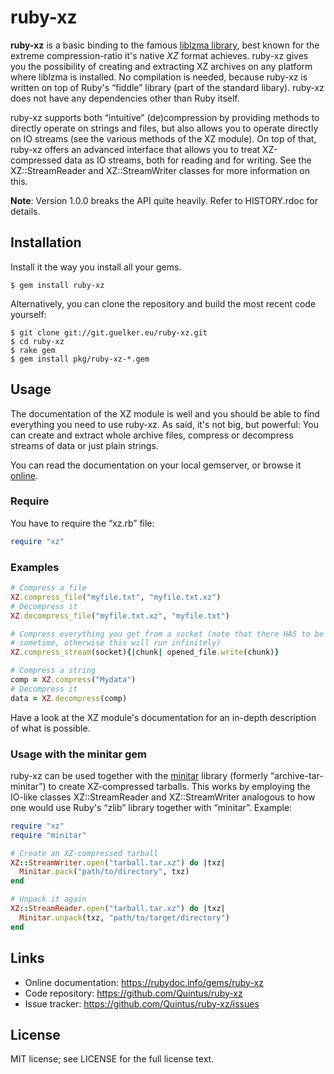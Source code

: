 ruby-xz
=======

**ruby-xz** is a basic binding to the famous [liblzma library][1],
best known for the extreme compression-ratio it's native *XZ* format
achieves. ruby-xz gives you the possibility of creating and extracting
XZ archives on any platform where liblzma is installed. No compilation
is needed, because ruby-xz is written on top of Ruby's “fiddle” library
(part of the standard libary). ruby-xz does not have any dependencies
other than Ruby itself.

ruby-xz supports both “intuitive” (de)compression by providing methods to
directly operate on strings and files, but also allows you to operate
directly on IO streams (see the various methods of the XZ module). On top
of that, ruby-xz offers an advanced interface that allows you to treat
XZ-compressed data as IO streams, both for reading and for writing. See the
XZ::StreamReader and XZ::StreamWriter classes for more information on this.

**Note**: Version 1.0.0 breaks the API quite heavily. Refer to
HISTORY.rdoc for details.

Installation
------------

Install it the way you install all your gems.

```
$ gem install ruby-xz
```

Alternatively, you can clone the repository and build the most recent
code yourself:

```
$ git clone git://git.guelker.eu/ruby-xz.git
$ cd ruby-xz
$ rake gem
$ gem install pkg/ruby-xz-*.gem
```

Usage
-----

The documentation of the XZ module is well and you should be able to find
everything you need to use ruby-xz. As said, it's not big, but powerful:
You can create and extract whole archive files, compress or decompress
streams of data or just plain strings.

You can read the documentation on your local gemserver, or browse it [online][2].

### Require ###

You have to require the “xz.rb” file:

``` ruby
require "xz"
```

### Examples ###

``` ruby
# Compress a file
XZ.compress_file("myfile.txt", "myfile.txt.xz")
# Decompress it
XZ.decompress_file("myfile.txt.xz", "myfile.txt")

# Compress everything you get from a socket (note that there HAS to be a EOF
# sometime, otherwise this will run infinitely)
XZ.compress_stream(socket){|chunk| opened_file.write(chunk)}

# Compress a string
comp = XZ.compress("Mydata")
# Decompress it
data = XZ.decompress(comp)
```

Have a look at the XZ module's documentation for an in-depth description of
what is possible.

### Usage with the minitar gem ###

ruby-xz can be used together with the [minitar][3] library (formerly
“archive-tar-minitar”) to create XZ-compressed tarballs. This works by
employing the IO-like classes XZ::StreamReader and XZ::StreamWriter
analogous to how one would use Ruby's “zlib” library together with
“minitar”. Example:

``` ruby
require "xz"
require "minitar"

# Create an XZ-compressed tarball
XZ::StreamWriter.open("tarball.tar.xz") do |txz|
  Minitar.pack("path/to/directory", txz)
end

# Unpack it again
XZ::StreamReader.open("tarball.tar.xz") do |txz|
  Minitar.unpack(txz, "path/to/target/directory")
end
```

Links
-----

* Online documentation: https://rubydoc.info/gems/ruby-xz
* Code repository: https://github.com/Quintus/ruby-xz
* Issue tracker: https://github.com/Quintus/ruby-xz/issues

License
-------

MIT license; see LICENSE for the full license text.

[1]: https://tukaani.org/xz/
[2]: https://mg.guelker.eu/projects/ruby-xz/doc
[3]: https://github.com/halostatue/minitar

